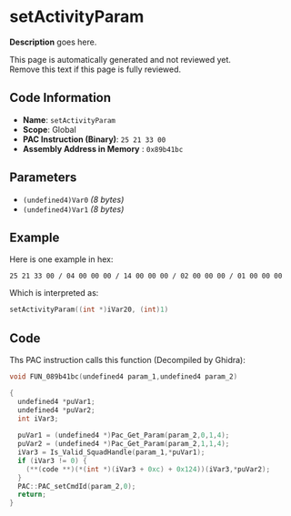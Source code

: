 # setActivityParam

**Description** goes here.

This page is automatically generated and not reviewed yet.<br>Remove this text if this page is fully reviewed.

## Code Information

- **Name**: `setActivityParam`
- **Scope**: Global
- **PAC Instruction (Binary)**: `25 21 33 00`
- **Assembly Address in Memory** : `0x89b41bc`

## Parameters

- `(undefined4)Var0` *(8 bytes)*
- `(undefined4)Var1` *(8 bytes)*

## Example

Here is one example in hex:

```25 21 33 00 / 04 00 00 00 / 14 00 00 00 / 02 00 00 00 / 01 00 00 00```

Which is interpreted as:

```c
setActivityParam((int *)iVar20, (int)1)
```

## Code

Ths PAC instruction calls this function (Decompiled by Ghidra):

```c
void FUN_089b41bc(undefined4 param_1,undefined4 param_2)

{
  undefined4 *puVar1;
  undefined4 *puVar2;
  int iVar3;
  
  puVar1 = (undefined4 *)Pac_Get_Param(param_2,0,1,4);
  puVar2 = (undefined4 *)Pac_Get_Param(param_2,1,1,4);
  iVar3 = Is_Valid_SquadHandle(param_1,*puVar1);
  if (iVar3 != 0) {
    (**(code **)(*(int *)(iVar3 + 0xc) + 0x124))(iVar3,*puVar2);
  }
  PAC::PAC_setCmdId(param_2,0);
  return;
}
```

